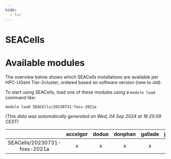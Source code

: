```yaml
---
hide:
  - toc
---
```


SEACells
========

# Available modules


The overview below shows which SEACells installations are available per HPC-UGent Tier-2cluster, ordered based on software version (new to old).

To start using SEACells, load one of these modules using a `module load` command like:

```shell
module load SEACells/20230731-foss-2021a
```

*(This data was automatically generated on Wed, 04 Sep 2024 at 16:25:09 CEST)*  

| |accelgor|doduo|donphan|gallade|joltik|shinx|skitty|
| :---: | :---: | :---: | :---: | :---: | :---: | :---: | :---: |
|SEACells/20230731-foss-2021a|x|x|x|x|x|-|x|
